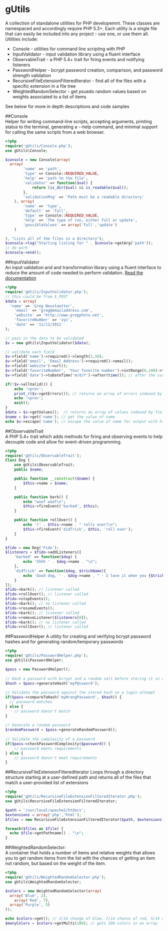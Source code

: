 gUtils
=======

A collection of standalone utilities for PHP developemnt.  These classes are namespaced and accordingly require PHP 5.3+.  Each utility is a single file that can easily be included into any project - use one, or use them all.  Utilities include:

* Console - utilities for command line scripitng with PHP
* InputValidator - input validation library using a fluent interface
* ObservableTrait - a PHP 5.4+ trait for firing events and notifying listeners
* PasswordHelper - bcrypt password creation, comparison, and password strength validation
* RecursiveFileExtensionFilteredIterator - find all of the files with a specific extension in a file tree
* WeightedRandomSelector - get psuedo random values based on weights associated to a list of items

See below for more in depth descriptions and code samples

##Console  
Helper for writing command-line scripts, accepting arguments, printing status to the terminal, generating a --help command, and minimal support for calling the same scripts from a web browser.

```php
<?php
require('gUtils/Console.php');
use gUtils\Console;

$console = new Console(array(
  array(
		'name' => 'path',
		'type' => Console::REQUIRED_VALUE,
		'help' => 'path to the file',
		'validator' => function($val) {
			return (is_dir($val) && is_readable($val));
		},
		'validationMsg' => 'Path must be a readable directory'
	), array(
		'name' => 'type',
		'default' => 'full',
		'type' => Console::REQUIRED_VALUE,
		'help' => 'The type of run, either full or update',
		'possibleValues' => array('full','update')
	)

), "Lists all of the files in a directory");
$console->log("Starting listing for " . $console->getArg('path'));
// do work
$console->end();
```

##InputValidator   
An input validation and and transformation library using a fluent interface to reduce the amount of code needed to perform validation. [Read the documentation](https://github.com/gneustaetter/gUtils/wiki/InputValidator-Documentation)

```php
<?php
require('gUtils/InputValidator.php');
// this could be from $_POST
$data = array(
  'name' => 'Greg Neustaetter',
	'email' => 'greg@emailaddress.com',
	'website' => 'http://www.gregphoto.net',
	'favoriteNumber' => 'xyz',
	'date' => '11/11/2011'
);

// pass in the data to be validated
$v = new gUtils\InputValidator($data);

// validate each field
$v->field('name')->required()->length(3,50);
$v->field('email', 'Email Address')->required()->email();
$v->field('website')->url();
$v->field('favoriteNumber', 'Your favorite number')->intRange(0,100)->toInt();
$v->field('date')->toDateTime('m/d/Y')->after(time()); // after the current time

if(!$v->allValid()) {
	echo '<pre>';
	print_r($v->getErrors()); // returns an array of errors indexed by field
	echo '<pre>';
	exit();
} 
$data = $v->getValues();  // returns an array of values indexed by field
$name = $v->get('name'); // get the value of name
echo $v->escape('name'); // escape the value of name for output with htmlspecialchars
```

##ObservableTrait   
A PHP 5.4+ trait which adds methods for firing and observing events to help decouple code and allow for event-driven programming.

```php
<?php
require('gUtils/ObservableTrait');
Class Dog {
	use gUtils\ObservableTrait;
	public $name;

	public function __construct($name) {
		$this->name = $name;
	}

	public function bark() {
		echo "woof woof\n";
		$this->fireEvent('barked', $this);
	}

	public function rollOver() {
		echo '(' . $this->name . " rolls over)\n";
		$this->fireEvent('didTrick', $this, 'roll over');
	}
}

$fido = new Dog('Fido');
$listeners = $fido->addListeners([
	'barked' => function($dog) {
		echo 'Shhh ' . $dog->name . "\n";
	},
	'didTrick' => function($dog, $trickName){
		echo 'Good dog, ' . $dog->name . " - I love it when you {$trickName}\n";
	}
]);
$fido->bark(); // listener called
$fido->rollOver(); // listener called
$fido->stopEvents();
$fido->bark(); // no listener called
$fido->resumeEvents();
$fido->bark(); // listener called
$fido->removeListener($listeners[0]);
$fido->bark(); // no listener called
$fido->rollOver(); // listener called
```

##PasswordHelper 
A utility for creating and verifying bcrypt password hashes and for generating random/temporary passwords

```php
<?php
require('gUtils/PasswordHelper.php');
use gUtils\PasswordHelper;

$pass = new PasswordHelper();
 
// Hash a password with bcrypt and a random salt before storing it in a database
$hash = $pass->generateHash('myP@ssword');
 
// Validate the password against the stored hash on a login attempt
if($pass->compareToHash('myWrongPassword', $hash)) {
  // password matches	
} else {
	// password doesn't match
}
 
// Generate a random password
$randomPassword = $pass->generateRandomPassword();
 
// Validate the complexity of a password
if($pass->checkPasswordComplexity($password)) {
	// password meets requirements	
} else {
	// password doesn't meet requirements
}
```

##RecursiveFileExtensionFilteredIterator
Loops through a directory structure starting at a user-defined path and returns all of the files that match a user-provided list of extensions

```php
<?php
require('gUtils/RecursiveFileExtensionFilteredIterator.php');
use gUtils\RecursiveFileExtensionFilteredIterator;

$path = '/usr/local/apache2/htdocs';
$extensions = array('php','html');
$files = new RecursiveFileExtensionFilteredIterator($path, $extensions);

foreach($files as $file) {
  echo $file->getPathname() . "\n";
}
```

##WeightedRandomSelector:  
A container that holds a number of items and relative weights that allows you to get random items from the list with the chances of getting an item not random, but based on the weight of the item.

```php
<?php
require('gUtils/WeightedRandomSelector.php');
use gUtils\WeightedRandomSelector;

$colors = new WeightedRandomSelector(array(
  array('Blue', 2),
	array('Red', 7),
  array('Purple', 5)
));

echo $colors->get(); // 2/14 change of blue, 7/14 chance of red, 5/14 chance of purple
$manyColors = $colors->getMulti(100); // gets 100 colors in an array
```